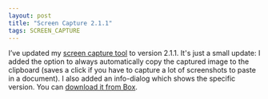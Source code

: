 ```yaml
---
layout: post
title: "Screen Capture 2.1.1"
tags: SCREEN_CAPTURE
---
```


I’ve updated my [screen capture tool]({{site.url}}/projects/screen-capture/) to version 2.1.1. It's just a small update: I added the option to always automatically copy the captured image to the clipboard (saves a click if you have to capture a lot of screenshots to paste in a document). I also added an info-dialog which shows the specific version. You can [download it from Box](https://app.box.com/s/4lwepaw898f5ir3bv1dy).